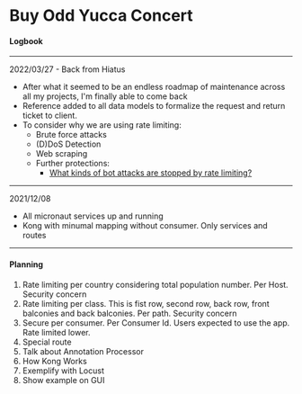 # Buy Odd Yucca Concert

#### Logbook

---

2022/03/27 - Back from Hiatus
- After what it seemed to be an endless roadmap of maintenance across all my projects, I'm finally able to come back
- Reference added to all data models to formalize the request and return ticket to client.
- To consider why we are using rate limiting:
  - Brute force attacks 
  - (D)DoS Detection
  - Web scraping
  - Further protections:
    - [What kinds of bot attacks are stopped by rate limiting?](https://www.cloudflare.com/en-gb/learning/bots/what-is-rate-limiting/)

---

2021/12/08
- All micronaut services up and running
- Kong with minumal mapping without consumer. Only services and routes

---

#### Planning

1. Rate limiting per country considering total population number. Per Host. Security concern
2. Rate limiting per class. This is fist row, second row, back row, front balconies and back balconies. Per path. Security concern
3. Secure per consumer. Per Consumer Id. Users expected to use the app. Rate limited lower.
4. Special route
5. Talk about Annotation Processor
6. How Kong Works
7. Exemplify with Locust
8. Show example on GUI
